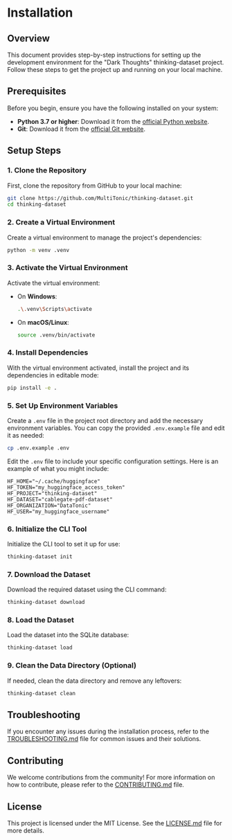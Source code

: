 # Installation

## Overview

This document provides step-by-step instructions for setting up the development environment for the "Dark Thoughts" thinking-dataset project. Follow these steps to get the project up and running on your local machine.

## Prerequisites

Before you begin, ensure you have the following installed on your system:

- **Python 3.7 or higher**: Download it from the [official Python website](https://www.python.org/downloads/).
- **Git**: Download it from the [official Git website](https://git-scm.com/downloads).

## Setup Steps

### 1. Clone the Repository

First, clone the repository from GitHub to your local machine:

```bash
git clone https://github.com/MultiTonic/thinking-dataset.git
cd thinking-dataset
```

### 2. Create a Virtual Environment

Create a virtual environment to manage the project's dependencies:

```bash
python -m venv .venv
```

### 3. Activate the Virtual Environment

Activate the virtual environment:

- On **Windows**:
  ```bash
  .\.venv\Scripts\activate
  ```

- On **macOS/Linux**:
  ```bash
  source .venv/bin/activate
  ```

### 4. Install Dependencies

With the virtual environment activated, install the project and its dependencies in editable mode:

```bash
pip install -e .
```

### 5. Set Up Environment Variables

Create a `.env` file in the project root directory and add the necessary environment variables. You can copy the provided `.env.example` file and edit it as needed:

```bash
cp .env.example .env
```

Edit the `.env` file to include your specific configuration settings. Here is an example of what you might include:

```plaintext
HF_HOME="~/.cache/huggingface"
HF_TOKEN="my_huggingface_access_token"
HF_PROJECT="thinking-dataset"
HF_DATASET="cablegate-pdf-dataset"
HF_ORGANIZATION="DataTonic"
HF_USER="my_huggingface_username"
```

### 6. Initialize the CLI Tool

Initialize the CLI tool to set it up for use:

```bash
thinking-dataset init
```

### 7. Download the Dataset

Download the required dataset using the CLI command:

```bash
thinking-dataset download
```

### 8. Load the Dataset

Load the dataset into the SQLite database:

```bash
thinking-dataset load
```

### 9. Clean the Data Directory (Optional)

If needed, clean the data directory and remove any leftovers:

```bash
thinking-dataset clean
```

## Troubleshooting

If you encounter any issues during the installation process, refer to the [TROUBLESHOOTING.md](TROUBLESHOOTING.md) file for common issues and their solutions.

## Contributing

We welcome contributions from the community! For more information on how to contribute, please refer to the [CONTRIBUTING.md](CONTRIBUTING.md) file.

## License

This project is licensed under the MIT License. See the [LICENSE.md](LICENSE.md) file for more details.
